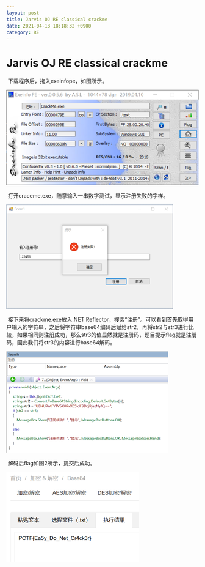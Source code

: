 ```yaml
---
layout: post
title: Jarvis OJ RE classical crackme
date: 2021-04-13 18:18:32 +0900
category: RE
---
```

# Jarvis OJ RE classical crackme 

​		下载程序后，拖入exeinfope，如图所示。

<img src="https://github.com/littleO-range/littleO-range.github.io/raw/master/_images/image064.png" alt="image064" style="zoom:67%;" />

​		打开craceme.exe，随意输入一串数字测试，显示注册失败的字样。

<img src="https://github.com/littleO-range/littleO-range.github.io/raw/master/_images/image065.png" alt="image065" style="zoom: 50%;" />

​		接下来将crackme.exe放入.NET Reflector，搜索“注册”。可以看到首先取得用户输入的字符串，之后将字符串base64编码后赋给str2，再将str2与str3进行比较，如果相同则注册成功，那么str3的值显然就是注册码，题目提示flag就是注册码，因此我们将str3的内容进行base64解码。

<img src="https://github.com/littleO-range/littleO-range.github.io/raw/master/_images/image066.png" alt="image066" style="zoom: 50%;" />

​		解码后flag如图2所示，提交后成功。

<img src="https://github.com/littleO-range/littleO-range.github.io/raw/master/_images/image067.png" alt="image067" style="zoom: 67%;" />